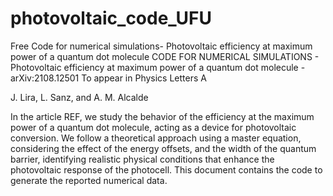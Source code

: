 # photovoltaic_code_UFU
Free Code for numerical simulations- Photovoltaic efficiency at maximum power of a quantum dot molecule 
CODE FOR NUMERICAL SIMULATIONS - Photovoltaic efficiency at maximum power of a quantum dot molecule - arXiv:2108.12501
To appear in Physics Letters A

J. Lira, L. Sanz, and A. M. Alcalde

In the article REF, we study the behavior of the efficiency at the maximum power of a quantum dot molecule, acting as a device for photovoltaic conversion. We follow a theoretical approach using a master equation, considering the effect of the energy offsets, and the width of the quantum barrier, identifying realistic physical conditions that enhance the photovoltaic response of the photocell. This document contains the code to generate the reported numerical data.
